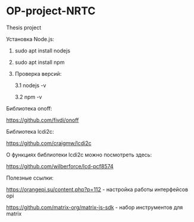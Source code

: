 # OP-project-NRTC
Thesis project 

Установка Node.js:

1. sudo apt install nodejs
2. sudo apt install npm
3. Проверка версий:
  
    3.1 nodejs -v

    3.2 npm -v

Библиотека onoff:


https://github.com/fivdi/onoff


Библиотека lcdi2c:


https://github.com/craigmw/lcdi2c


О функциях библиотеки lcdi2c можно посмотреть здесь:


https://github.com/wilberforce/lcd-pcf8574


Полезные ссылки:

https://orangepi.su/content.php?p=112 - настройка работы интерфейсов opi

https://github.com/matrix-org/matrix-js-sdk - набор инструментов для matrix
